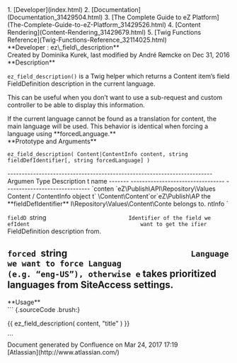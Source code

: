 <div id="page">
<div id="main" class="aui-page-panel">
<div id="main-header">
<div id="breadcrumb-section">
1.  [Developer](index.html)
2.  [Documentation](Documentation_31429504.html)
3.  [The Complete Guide to eZ
    Platform](The-Complete-Guide-to-eZ-Platform_31429526.html)
4.  [Content Rendering](Content-Rendering_31429679.html)
5.  [Twig Functions Reference](Twig-Functions-Reference_32114025.html)

</div>
**Developer : ez\_field\_description**

</div>
<div id="content" class="view">
<div class="page-metadata">
Created by Dominika Kurek, last modified by André Rømcke on Dec 31, 2016

</div>
<div id="main-content" class="wiki-content group">
<div class="contentLayout2">
<div class="columnLayout two-right-sidebar"
data-layout="two-right-sidebar">
<div class="cell normal" data-type="normal">
<div class="innerCell">
**Description**

`ez_field_description()` is a Twig helper which returns a Content item’s
field FieldDefinition description in the current language.

This can be useful when you don’t want to use a sub-request and custom
controller to be able to display this information.

<div
class="confluence-information-macro confluence-information-macro-information">
<div class="confluence-information-macro-body">
If the current language cannot be found as a translation for content,
the main language will be used. This behavior is identical when forcing
a language using **forcedLanguage.**

</div>
</div>
**Prototype and Arguments**

`ez_field_description( Content|ContentInfo content, string fieldDefIdentifier[, string forcedLanguage] )`

<div class="table-wrap">
  ------------------------------------------------------------------------
  Argumen Type                              Description
  t                                         
  name                                      
  ------- --------------------------------- ------------------------------
  `conten `eZ\Publish\API\Repository\Values Content / ContentInfo object
  t`      \Content\Content`or`eZ\Publish\AP the **fieldDefIdentifier**
          I\Repository\Values\Content\Conte belongs to.
          ntInfo `                          

  `fieldD `string`                          Identifier of the field we
  efIdent                                   want to get the
  ifier`                                    FieldDefinition description
                                            from.

  `forced `string`                          Language we want to force
  Languag                                   (e.g. “eng-US”), otherwise
  e`                                        takes prioritized languages
                                            from SiteAccess settings.
  ------------------------------------------------------------------------

</div>
**Usage**

<div class="code panel pdl" style="border-width: 1px;">
<div class="codeContent panelContent pdl">
``` {.sourceCode .brush:}
<p id="ez-content-article-title-description">{{ ez_field_description( content, "title" ) }}</p>
```

</div>
</div>
</div>
</div>
<div class="cell aside" data-type="aside">
<div class="innerCell">
</div>
</div>
</div>
</div>
</div>
</div>
</div>
<div id="footer" role="contentinfo">
<div class="section footer-body">
Document generated by Confluence on Mar 24, 2017 17:19

<div id="footer-logo">
[Atlassian](http://www.atlassian.com/)

</div>
</div>
</div>
</div>

